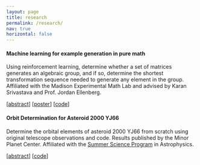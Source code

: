 ```yaml
---
layout: page
title: research
permalink: /research/
nav: true
horizontal: false
---
```


#### Machine learning for example generation in pure math
Using reinforcement learning, determine whether a set of matrices generates an algebraic group, and if so, determine the shortest transformation sequence needed to generate any element in the group. Affiliated with the Madison Experimental Math Lab and advised by Karan Srivastava and Prof. Jordan Ellenberg.

\[[abstract](/assets/pdf/mxm_ai_fa23_abstract.pdf)\] \[[poster](/assets/pdf/mxm_ai_fa23_poster.pdf)\] \[[code](https://github.com/dgconway/MXM-AI-Fall-2023)\]

#### Orbit Determination for Asteroid 2000 YJ66
Determine the orbital elements of asteroid 2000 YJ66 from scratch using original telescope observations and code. Results published by the Minor Planet Center. Affiliated with the [Summer Science Program](https://ssp.org) in Astrophysics.

\[[abstract](/assets/pdf/ssp_od_abstract.pdf)\] \[[code](https://github.com/killershrimp/Final-OD)\]